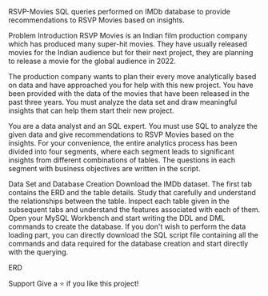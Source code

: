 RSVP-Movies
SQL queries performed on IMDb database to provide recommendations to RSVP Movies based on insights.

Problem Introduction
RSVP Movies is an Indian film production company which has produced many super-hit movies. They have usually released movies for the Indian audience but for their next project, they are planning to release a movie for the global audience in 2022.

The production company wants to plan their every move analytically based on data and have approached you for help with this new project. You have been provided with the data of the movies that have been released in the past three years. You must analyze the data set and draw meaningful insights that can help them start their new project.

You are a data analyst and an SQL expert. You must use SQL to analyze the given data and give recommendations to RSVP Movies based on the insights. For your convenience, the entire analytics process has been divided into four segments, where each segment leads to significant insights from different combinations of tables. The questions in each segment with business objectives are written in the script.

Data Set and Database Creation
Download the IMDb dataset.
The first tab contains the ERD and the table details. Study that carefully and understand the relationships between the table.
Inspect each table given in the subsequent tabs and understand the features associated with each of them.
Open your MySQL Workbench and start writing the DDL and DML commands to create the database.
If you don't wish to perform the data loading part, you can directly download the SQL script file containing all the commands and data required for the database creation and start directly with the querying.

ERD


Support
Give a ⭐️ if you like this project!
